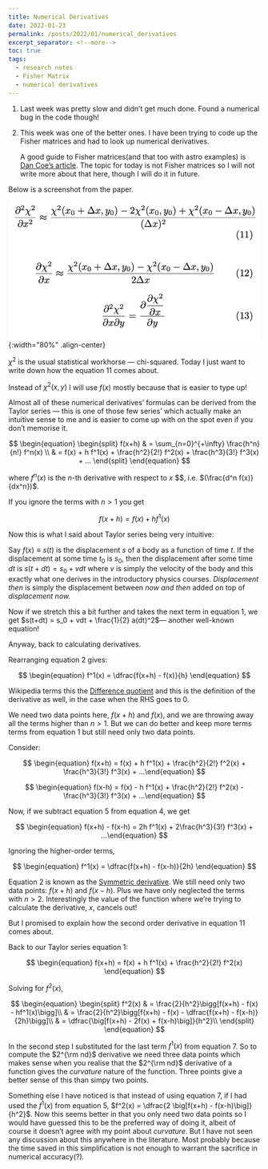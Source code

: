 ```yaml
---
title: Numerical Derivatives
date: 2022-01-23
permalink: /posts/2022/01/numerical_derivatives
excerpt_separator: <!--more-->
toc: true
tags:
  - research notes
  - Fisher Matrix
  - numerical derivatives
---
```


1. Last week was pretty slow and didn’t get much done. Found a numerical bug in the code though!
2. This week was one of the better ones. I have been trying to code up the Fisher matrices and had to look up numerical derivatives.
    
   A good guide to Fisher matrices(and that too with astro examples) is [Dan Coe’s article]([https://ui.adsabs.harvard.edu/abs/2009arXiv0906.4123C/abstract](https://ui.adsabs.harvard.edu/abs/2009arXiv0906.4123C/abstract)). The topic for today is not Fisher matrices so I will not write more about that here, though I will do it in future.

<!--more-->
    
   Below is a screenshot from the paper. 
    
   ![](/images/posts/2022-01-23-1.png){:width="80%" .align-center}
    
   $\chi^2$ is the usual statistical workhorse — chi-squared. Today I just want to write down how the equation 11 comes about.
    
   Instead of $\chi^2(x, y)$ I will use $f(x)$ mostly because that is easier to type up!
    
   Almost all of these numerical derivatives’ formulas can be derived from the Taylor series — this is one of those few series’ which actually make an intuitive sense to me and is easier to come up with on the spot even if you don’t memorise it.
    
   $$
    \begin{equation}
    \begin{split}
    f(x+h) & = \sum_{n=0}^{+\infty} \frac{h^n}{n!} f^n(x) \\
    & = f(x) + h f^1(x) + \frac{h^2}{2!} f^2(x) + \frac{h^3}{3!} f^3(x) + ... 
    \end{split}
    \end{equation}
   $$
    
   where $f^n(x)$ is the $n$-th derivative with respect to $x$ $$, i.e. $(\frac{d^n f(x)}{dx^n})$.
    
   If you ignore the terms with $n>1$ you get
    
   $$
    \begin{equation}
    f(x+h) = f(x) + h f^1(x)
    \end{equation}
   $$
    
   Now this is what I said about Taylor series being very intuitive:
    
   Say $f(x)\equiv s(t)$ is the displacement $s$ of a body as a function of time $t$.  If the displacement at some time $t_0$ is $s_0$, then the displacement after some time $dt$ is $s(t+dt) = s_0 + vdt$ where $v$ is simply the velocity of the body and this exactly what one derives in the introductory physics courses. *Displacement then* is simply the displacement between *now and then* added on top of *displacement now.*
    
   Now if we stretch this a bit further and takes the next term in equation 1, we get $s(t+dt) = s_0 + vdt + \frac{1}{2} a(dt)^2$— another well-known equation!
    
   Anyway, back to calculating derivatives.
    
   Rearranging equation 2 gives:
    
   $$
    \begin{equation}
    f^1(x) = \dfrac{f(x+h) - f(x)}{h} 
    \end{equation}
   $$
    
   Wikipedia terms this the [Difference quotient]([https://en.wikipedia.org/wiki/Difference_quotient](https://en.wikipedia.org/wiki/Difference_quotient)) and this is the definition of the derivative as well, in the case when the RHS goes to 0.
    
   We need two data points here, $f(x+h)$ and $f(x)$, and we are throwing away all the terms higher than $n>1$. But we can do better and keep more terms terms from equation 1 but still need only two data points.
    
   Consider:
    
   $$
    \begin{equation}
    f(x+h) = f(x) + h f^1(x) + \frac{h^2}{2!} f^2(x) + \frac{h^3}{3!} f^3(x) + ...\end{equation}
   $$
    
   $$
    \begin{equation}
    f(x-h) = f(x) - h f^1(x) + \frac{h^2}{2!} f^2(x) - \frac{h^3}{3!} f^3(x) + ...\end{equation}
   $$
    
   Now, if we subtract equation 5 from equation 4, we get
    
   $$
    \begin{equation}
    f(x+h) - f(x-h) = 2h f^1(x) + 2\frac{h^3}{3!} f^3(x) + ...\end{equation}
   $$
    
   Ignoring the higher-order terms,
    
   $$
    \begin{equation}
    f^1(x) = \dfrac{f(x+h) - f(x-h)}{2h} 
    \end{equation}
   $$
    
   Equation 2 is known as the [Symmetric derivative]([https://en.wikipedia.org/wiki/Symmetric_derivative](https://en.wikipedia.org/wiki/Symmetric_derivative)). We still need only two data points: $f(x+h)$ and $f(x-h)$. Plus we have only neglected the terms with $n>2$. Interestingly the value of the function where we’re trying to calculate the derivative, $x$, cancels out!
    
   But I promised to explain how the second order derivative in equation 11 comes about.
    
   Back to our Taylor series equation 1:
    
   $$
    \begin{equation}
    f(x+h) = f(x) + h f^1(x) + \frac{h^2}{2!} f^2(x)
    \end{equation}
   $$
    
   Solving for $f^2(x)$,
    
   $$
    \begin{equation}
    \begin{split}
    f^2(x) & = \frac{2}{h^2}\bigg[f(x+h) - f(x) - hf^1(x)\bigg]\\
    & = \frac{2}{h^2}\bigg[f(x+h) - f(x) - \dfrac{f(x+h) - f(x-h)}{2h}\bigg]\\
    & = \dfrac{\big[f(x+h) - 2f(x) + f(x-h)\big]}{h^2}\\
    \end{split}
    \end{equation}
   $$
    
   In the second step I substituted for the last term $f^1(x)$ from equation 7. So to compute the $2^{\rm nd}$ derivative we need three data points which makes sense when you realise that the $2^{\rm nd}$ derivative of a function gives the *curvature* nature of the function. Three points give a better sense of this than simpy two points.
    
   Something else I have noticed is that instead of using equation 7, if I had used the $f^1(x)$ from equation 5, $f^2(x) = \dfrac{2 \big[f(x+h) -  f(x-h)\big]}{h^2}$. Now this seems better in that you only need two data points so I would have guessed this to be the preferred way of doing it, albeit of course it doesn’t agree with my point about *curvature*. But I have not seen any discussion about this anywhere in the literature. Most probably because the time saved in this simplification is not enough to warrant the sacrifice in numerical accuracy(?).
